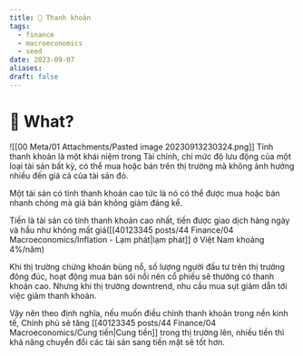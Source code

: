 ```yaml
---
title: 🌱 Thanh khoản
tags:
  - finance
  - macroeconomics
  - seed
date: 2023-09-07
aliases: 
draft: false
---
```

# 🌿 What?
![[00 Meta/01 Attachments/Pasted image 20230913230324.png]]
Tính thanh khoản là một khái niệm trong Tài chính, chỉ mức độ lưu động của một loại tài sản bất kỳ, có thể mua hoặc bán trên thị trường mà không ảnh hưởng nhiều đến giá cả của tài sản đó.

Một tài sản có tính thanh khoản cao tức là nó có thể được mua hoặc bán nhanh chóng mà giá bán không giảm đáng kể.

Tiền là tài sản có tính thanh khoản cao nhất, tiền được giao dịch hàng ngày và hầu như không mất giá([[40123345 posts/44 Finance/04 Macroeconomics/Inflation - Lạm phát|lạm phát]] ở Việt Nam khoảng 4%/năm)

Khi thị trường chứng khoán bùng nổ, số lượng người đầu tư trên thị trường đông đúc, hoạt động mua bán sôi nổi nên cổ phiếu sẽ thường có thanh khoản cao. Nhưng khi thị trường downtrend, nhu cầu mua sụt giảm dẫn tới việc giảm thanh khoản.

Vậy nên theo định nghĩa, nếu muốn điều chỉnh thanh khoản trong nền kinh tế, Chính phủ sẽ tăng [[40123345 posts/44 Finance/04 Macroeconomics/Cung tiền|Cung tiền]] trong thị trường lên, nhiều tiền thì khả năng chuyển đổi các tài sản sang tiền mặt sẽ tốt hơn.